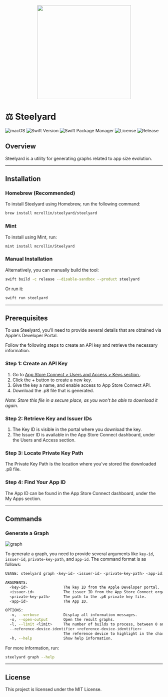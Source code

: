 <div align="center">
  <img src="https://github.com/mcrollin/Steelyard/assets/7055162/89c5cd9f-fa24-4a4a-bcaa-a3f9d94f80e8" width="300" height="300">
</div>

# ⚖️ Steelyard

![macOS](https://img.shields.io/badge/macOS-Ventura%20or%20later-blue)
![Swift Version](https://img.shields.io/badge/swift-5.9-orange.svg)
![Swift Package Manager](https://img.shields.io/badge/Swift_Package_Manager-compatible-green)
![License](https://img.shields.io/github/license/mcrollin/Steelyard.svg)
![Release](https://img.shields.io/github/release/mcrollin/Steelyard.svg)
 
## Overview
Steelyard is a utility for generating graphs related to app size evolution.

---

## Installation

### Homebrew (Recommended)
To install Steelyard using Homebrew, run the following command:
```bash
brew install mcrollin/steelyard/steelyard
```

### Mint
To install using Mint, run:

```bash
mint install mcrollin/Steelyard
```

### Manual Installation
Alternatively, you can manually build the tool:

```bash
swift build -c release --disable-sandbox --product steelyard
````

Or run it:

```bash
swift run steelyard
```

---

## Prerequisites

To use Steelyard, you'll need to provide several details that are obtained via Apple's Developer Portal.

Follow the following steps to create an API key and retrieve the necessary information.

### Step 1: Create an API Key
1. Go to [App Store Connect > Users and Access > Keys section ](https://appstoreconnect.apple.com/access/api).
2. Click the + button to create a new key.
3. Give the key a name, and enable access to App Store Connect API.
4. Download the .p8 file that is generated.

_Note: Store this file in a secure place, as you won't be able to download it again._

### Step 2: Retrieve Key and Issuer IDs
1. The Key ID is visible in the portal where you download the key.
2. The Issuer ID is available in the App Store Connect dashboard, under the Users and Access section.

### Step 3: Locate Private Key Path
The Private Key Path is the location where you've stored the downloaded .p8 file.

### Step 4: Find Your App ID
The App ID can be found in the App Store Connect dashboard, under the My Apps section.

---

## Commands

### Generate a Graph

![graph](https://github.com/mcrollin/Steelyard/assets/7055162/01e41e6f-b328-4bc9-8179-98863f3f205d)

To generate a graph, you need to provide several arguments like `key-id`, `issuer-id`, `private-key-path`, and `app-id`. The command format is as follows:

```bash
USAGE: steelyard graph <key-id> <issuer-id> <private-key-path> <app-id> [--verbose] [--open-output] [--limit <limit>] [--reference-device-identifier <reference-device-identifier>]

ARGUMENTS:
  <key-id>                The key ID from the Apple Developer portal.
  <issuer-id>             The issuer ID from the App Store Connect organization.
  <private-key-path>      The path to the .p8 private key file.
  <app-id>                The App ID.

OPTIONS:
  -v, --verbose           Display all information messages.
  -o, --open-output       Open the result graphs.
  -l, --limit <limit>     The number of builds to process, between 0 and 200. (default: 30)
  --reference-device-identifier <reference-device-identifier>
                          The reference device to highlight in the charts. (default: iPhone12,1)
  -h, --help              Show help information.

```

For more information, run:

```bash
steelyard graph --help
```

---

## License
This project is licensed under the MIT License.
